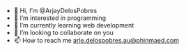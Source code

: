 - 👋 Hi, I’m @ArjayDelosPobres
- 👀 I’m interested in programming
- 🌱 I’m currently learning web development
- 💞️ I’m looking to collaborate on you
- 📫 How to reach me arle.delospobres.au@phinmaed.com

<!---
ArjayDelosPobres/ArjayDelosPobres is a ✨ special ✨ repository because its `README.md` (this file) appears on your GitHub profile.
You can click the Preview link to take a look at your changes.
--->
